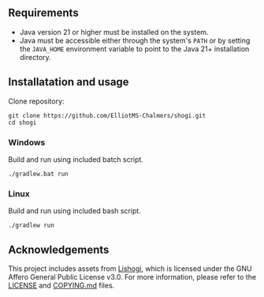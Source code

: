## Requirements
- Java version 21 or higher must be installed on the system.
- Java must be accessible either through the system's `PATH` or by setting the `JAVA_HOME` environment variable to point to the Java 21+ installation directory.

## Installatation and usage

Clone repository:
```
git clone https://github.com/ElliotMS-Chalmers/shogi.git
cd shogi 
```
### Windows
Build and run using included batch script.
```
./gradlew.bat run
```
### Linux
Build and run using included bash script.
```
./gradlew run
```
## Acknowledgements
This project includes assets from [Lishogi](https://github.com/WandererXII/lishogi), which is licensed under the GNU Affero General Public License v3.0. For more information, please refer to the [LICENSE](https://github.com/WandererXII/lishogi/blob/master/LICENSE) and [COPYING.md](https://github.com/WandererXII/lishogi/blob/master/COPYING.md) files.
